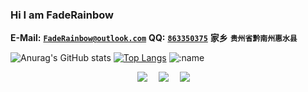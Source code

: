 ### Hi I am FadeRainbow

 **E-Mail:** [**`FadeRainbow@outlook.com`**](mailto:FadeRainbow@outlook.com)
 **QQ:** [**`863350375`**](tencent://message/?uin=863350375&Site=&Menu=yes)
 **家乡** **`贵州省黔南州惠水县`**


![Anurag's GitHub stats](https://github-readme-stats.vercel.app/api?username=FadeRainbow&show_icons=true&theme=dracula)
[![Top Langs](https://github-readme-stats.vercel.app/api/top-langs/?username=FadeRainbow)](https://github.com/anuraghazra/github-readme-stats)
![:name](https://count.getloli.com/get/@:FadeRainbow)

  <div align="center">
    <a href="https://space.bilibili.com/524037773?spm_id_from=333.1007.0.0"><img src="https://img.shields.io/badge/Bilibili-B站-ff69b4" /></a>&emsp;
    <a href=" https://www.jetbrains.com/zh-cn/idea/"><img src="https://img.shields.io/badge/IDE-IntelliJ IDEA-orange" /></a>&emsp;
    <a href="https://kotlinlang.org/?_ga=2.27170685.1558672527.1684834927-695864205.1684052961&_gl=1*qtm5f8*_ga*Njk1ODY0MjA1LjE2ODQwNTI5NjE.*_ga_9J976DJZ68*MTY4NDgzNDkyNy40LjAuMTY4NDgzNDkyNy42MC4wLjA."><img src="https://img.shields.io/badge/language-Kotlin-blueviolet"/></a>&emsp;
 
